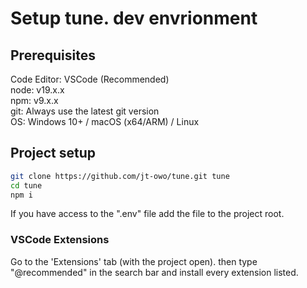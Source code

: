 # Setup tune. dev envrionment

## Prerequisites

Code Editor: VSCode (Recommended)   
node: v19.x.x  
npm: v9.x.x  
git: Always use the latest git version  
OS: Windows 10+ / macOS (x64/ARM) / Linux  

## Project setup

```bash
git clone https://github.com/jt-owo/tune.git tune
cd tune
npm i
```

If you have access to the ".env" file add the file to the project root.

### VSCode Extensions

Go to the 'Extensions' tab (with the project open). then type "@recommended" in the search bar and install every extension listed.
